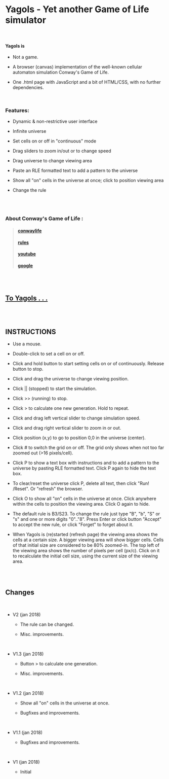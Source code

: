 # Yagols - Yet another Game of Life simulator

<br>

#### Yagols is

  * Not a game.

  * A browser (canvas) implementation of the well-known cellular automaton simulation Conway's Game of Life.
  
  * One .html page with JavaScript and a bit of HTML/CSS, with no further dependencies.

<br>

### Features:

  * Dynamic & non-restrictive user interface
  
  * Infinite universe
  
  * Set cells on or off in "continuous" mode
  
  * Drag sliders to zoom in/out or to change speed
  
  * Drag universe to change viewing area
  
  * Paste an RLE formatted text to add a pattern to the universe
  
  * Show all "on" cells in the universe at once; click to position viewing area
  
  * Change the rule

<br> 
<br>

### About Conway's Game of Life :

>#### [conwaylife](http://www.conwaylife.com)
>#### [rules](http://web.stanford.edu/~cdebs/GameOfLife/#rules)
>#### [youtube](https://youtu.be/C2vgICfQawE)
>#### [google](https://www.google.nl/search?q=conway+game+of+life)

<br>
<br>

## [To Yagols . . .](http://erps.me/Yagols.html)

<br>
<br>

## INSTRUCTIONS

  * Use a mouse.
  
  * Double-click to set a cell on or off.
  
  * Click and hold button to start setting cells on or of continuously.
    Release button to stop.
    
  * Click and drag the universe to change viewing position.
  
  * Click || (stopped) to start the simulation.
  
  * Click >> (running) to stop.
  
  * Click > to calculate one new generation. Hold to repeat.
  
  * Click and drag left vertical slider to change simulation speed.
  
  * Click and drag right vertical slider to zoom in or out.
    
  * Click position (x,y) to go to position 0,0 in the universe (center).
    
  * Click # to switch the grid on or off.
    The grid only shows when not too far zoomed out (>16 pixels/cell).
  
  * Click P to show a text box with instructions and to add a pattern to
    the universe by pasting RLE formatted text. Click P again to hide the
    text box.
    
  * To clear/reset the universe click P, delete all text, then click
    "Run! /Reset". Or "refresh" the browser.
    
  * Click O to show all "on" cells in the universe at once. Click anywhere
    within the cells to position the viewing area. Click O again to hide.
    
  * The default rule is B3/S23. To change the rule just type "B", "b",
    "S" or "s" and one or more digits "0".."8". Press Enter or click button
    "Accept" to accept the new rule, or click "Forget" to forget about it. 

  * When Yagols is (re)started (refresh page) the viewing area shows the
     cells at a certain size. A bigger viewing area will show bigger cells.
     Cells of that initial size are considered to be 80% zoomed-in. The top
     left of the viewing area shows the number of pixels per cell (px/c).
     Click on it to recalculate the initial cell size, using the current
     size of the viewing area.

<br>
<br>

## Changes

<br>

* V2 (jan 2018)
  
  * The rule can be changed.
  
  * Misc. improvements.

<br>

* V1.3 (jan 2018)
  
  * Button > to calculate one generation.
  
  * Misc. improvements.

<br>

* V1.2 (jan 2018)
  
  * Show all "on" cells in the universe at once.
  
  * Bugfixes and improvements.

<br>

* V1.1 (jan 2018)
  
  * Bugfixes and improvements.
  
<br>
  
* V1 (jan 2018)
  
  * Initial
